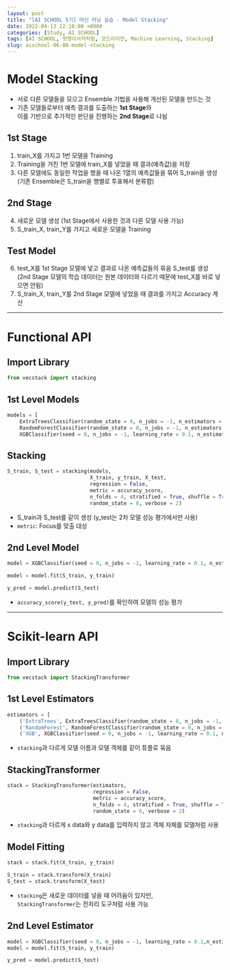 ```yaml
---
layout: post
title: "[AI SCHOOL 5기] 머신 러닝 실습 - Model Stacking"
date: 2022-04-13 22:10:00 +0900
categories: [Study, AI SCHOOL]
tags: [AI SCHOOL, 멋쟁이사자처럼, 코드라이언, Machine Learning, Stacking]
slug: aischool-06-08-model-stacking
---
```


# Model Stacking
- 서로 다른 모델들을 모으고 Ensemble 기법을 사용해 개선된 모델을 만드는 것
- 기존 모델들로부터 예측 결과를 도출하는 **1st Stage**와   
  이를 기반으로 추가적인 판단을 진행하는 **2nd Stage**로 나뉨

## 1st Stage
1. train_X를 가지고 1번 모델을 Training
2. Training을 거친 1번 모델에 train_X를 넣었을 때 결과(예측값)을 저장
3. 다른 모델에도 동일한 작업을 했을 때 나온 1열의 예측값들을 묶어 S_train을 생성
   (기존 Ensemble은 S_train을 행별로 투표해서 분류함)

## 2nd Stage
4. 새로운 모델 생성 (1st Stage에서 사용한 것과 다른 모델 사용 가능)
5. S_train_X, train_Y를 가지고 새로운 모델을 Training

## Test Model
6. test_X를 1st Stage 모델에 넣고 결과로 나온 예측값들의 묶음 S_test를 생성
   (2nd Stage 모델의 학습 데이터는 원본 데이터와 다르기 때문에 test_X를 바로 넣으면 안됨)
7. S_train_X, train_Y를 2nd Stage 모델에 넣었을 때 결과를 가지고 Accuracy 계산

---

# Functional API

## Import Library

```python
from vecstack import stacking
```

## 1st Level Models

```python
models = [
    ExtraTreesClassifier(random_state = 0, n_jobs = -1, n_estimators = 100, max_depth = 3),
    RandomForestClassifier(random_state = 0, n_jobs = -1, n_estimators = 100, max_depth = 3),
    XGBClassifier(seed = 0, n_jobs = -1, learning_rate = 0.1, n_estimators = 100, max_depth = 3)]
```

## Stacking

```python
S_train, S_test = stacking(models,
                           X_train, y_train, X_test,
                           regression = False,
                           metric = accuracy_score,
                           n_folds = 4, stratified = True, shuffle = True,
                           random_state = 0, verbose = 2)
```

- S_train과 S_test를 같이 생성 (y_test는 2차 모델 성능 평가에서만 사용)
- `metric`: Focus를 맞출 대상

## 2nd Level Model

```python
model = XGBClassifier(seed = 0, n_jobs = -1, learning_rate = 0.1, n_estimators = 100, max_depth = 3, eval_metric='mlogloss')

model = model.fit(S_train, y_train)

y_pred = model.predict(S_test)
```

- `accuracy_score(y_test, y_pred)`를 확인하여 모델의 성능 평가

---

# Scikit-learn API

## Import Library

```python
from vecstack import StackingTransformer
```

## 1st Level Estimators

```python
estimators = [
    ('ExtraTrees', ExtraTreesClassifier(random_state = 0, n_jobs = -1, n_estimators = 100, max_depth = 3)),
    ('RandomForest', RandomForestClassifier(random_state = 0, n_jobs = -1, n_estimators = 100, max_depth = 3)),
    ('XGB', XGBClassifier(seed = 0, n_jobs = -1, learning_rate = 0.1, n_estimators = 100, max_depth = 3, eval_metric='mlogloss'))]
```

- `stacking`과 다르게 모델 이름과 모델 객체를 같이 튜플로 묶음

## StackingTransformer

```python
stack = StackingTransformer(estimators,
                            regression = False,
                            metric = accuracy_score,
                            n_folds = 4, stratified = True, shuffle = True,
                            random_state = 0, verbose = 2)
```

- `stacking`과 다르게 x data와 y data를 입력하지 않고 객체 자체를 모델처럼 사용

## Model Fitting

```python
stack = stack.fit(X_train, y_train)

S_train = stack.transform(X_train)
S_test = stack.transform(X_test)
```

- `stacking`은 새로운 데이터를 넣을 때 어려움이 있지만,   
  `StackingTransformer`는 전처리 도구처럼 사용 가능

## 2nd Level Estimator

```python
model = XGBClassifier(seed = 0, n_jobs = -1, learning_rate = 0.1,n_estimators = 100, max_depth = 3, eval_metric='mlogloss')
model = model.fit(S_train, y_train)

y_pred = model.predict(S_test)
```
